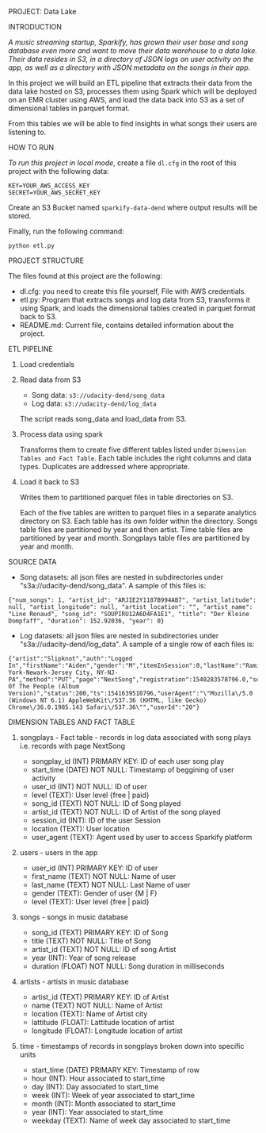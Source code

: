 PROJECT: Data Lake

INTRODUCTION

*A music streaming startup, Sparkify, has grown their user base and song database even more and want to move their data warehouse to a data lake. Their data resides in S3, in a directory of JSON logs on user activity on the app, as well as a directory with JSON metadata on the songs in their app.*

In this project we will build an ETL pipeline that extracts their data from the data lake hosted on S3, processes them using Spark which will be deployed on an EMR cluster using AWS, and load the data back into S3 as a set of dimensional tables in parquet format. 

From this tables we will be able to find insights in what songs their users are listening to.

HOW TO RUN

*To run this project in local mode*, create a file `dl.cfg` in the root of this project with the following data:

```
KEY=YOUR_AWS_ACCESS_KEY
SECRET=YOUR_AWS_SECRET_KEY
```

Create an S3 Bucket named `sparkify-data-dend` where output results will be stored.

Finally, run the following command:

`python etl.py`

PROJECT STRUCTURE

The files found at this project are the following:

- dl.cfg: you need to create this file yourself, File with AWS credentials.
- etl.py: Program that extracts songs and log data from S3, transforms it using Spark, and loads the dimensional tables created in parquet format back to S3.
- README.md: Current file, contains detailed information about the project.

ETL PIPELINE

1. Load credentials
2. Read data from S3
    - Song data: `s3://udacity-dend/song_data`
    - Log data: `s3://udacity-dend/log_data`

    The script reads song_data and load_data from S3.

3. Process data using spark

    Transforms them to create five different tables listed under `Dimension Tables and Fact Table`.
    Each table includes the right columns and data types. Duplicates are addressed where appropriate.

4. Load it back to S3

    Writes them to partitioned parquet files in table directories on S3.

    Each of the five tables are written to parquet files in a separate analytics directory on S3. Each table has its own folder within the directory. Songs table files are partitioned by year and then artist. Time table files are partitioned by year and month. Songplays table files are partitioned by year and month.

SOURCE DATA
- Song datasets: all json files are nested in subdirectories under "s3a://udacity-dend/song_data". A sample of this files is:

```
{"num_songs": 1, "artist_id": "ARJIE2Y1187B994AB7", "artist_latitude": null, "artist_longitude": null, "artist_location": "", "artist_name": "Line Renaud", "song_id": "SOUPIRU12A6D4FA1E1", "title": "Der Kleine Dompfaff", "duration": 152.92036, "year": 0}
```

- Log datasets: all json files are nested in subdirectories under "s3a://udacity-dend/log_data". A sample of a single row of each files is:

```
{"artist":"Slipknot","auth":"Logged  In","firstName":"Aiden","gender":"M","itemInSession":0,"lastName":"Ramirez","length":192.57424,"level":"paid","location":"New York-Newark-Jersey City, NY-NJ-PA","method":"PUT","page":"NextSong","registration":1540283578796.0,"sessionId":19,"song":"Opium Of The People (Album Version)","status":200,"ts":1541639510796,"userAgent":"\"Mozilla\/5.0 (Windows NT 6.1) AppleWebKit\/537.36 (KHTML, like Gecko) Chrome\/36.0.1985.143 Safari\/537.36\"","userId":"20"}
```

DIMENSION TABLES AND FACT TABLE

1. songplays - Fact table - records in log data associated with song plays i.e. records with page NextSong
    - songplay_id (INT) PRIMARY KEY: ID of each user song play 
    - start_time (DATE) NOT NULL: Timestamp of beggining of user activity
    - user_id (INT) NOT NULL: ID of user
    - level (TEXT): User level {free | paid}
    - song_id (TEXT) NOT NULL: ID of Song played
    - artist_id (TEXT) NOT NULL: ID of Artist of the song played
    - session_id (INT): ID of the user Session 
    - location (TEXT): User location 
    - user_agent (TEXT): Agent used by user to access Sparkify platform

2. users - users in the app
    - user_id (INT) PRIMARY KEY: ID of user
    - first_name (TEXT) NOT NULL: Name of user
    - last_name (TEXT) NOT NULL: Last Name of user
    - gender (TEXT): Gender of user {M | F}
    - level (TEXT): User level {free | paid}

3. songs - songs in music database
    - song_id (TEXT) PRIMARY KEY: ID of Song
    - title (TEXT) NOT NULL: Title of Song
    - artist_id (TEXT) NOT NULL: ID of song Artist
    - year (INT): Year of song release
    - duration (FLOAT) NOT NULL: Song duration in milliseconds

4. artists - artists in music database
    - artist_id (TEXT) PRIMARY KEY: ID of Artist
    - name (TEXT) NOT NULL: Name of Artist
    - location (TEXT): Name of Artist city
    - lattitude (FLOAT): Lattitude location of artist
    - longitude (FLOAT): Longitude location of artist

5. time - timestamps of records in songplays broken down into specific units
    - start_time (DATE) PRIMARY KEY: Timestamp of row
    - hour (INT): Hour associated to start_time
    - day (INT): Day associated to start_time
    - week (INT): Week of year associated to start_time
    - month (INT): Month associated to start_time 
    - year (INT): Year associated to start_time
    - weekday (TEXT): Name of week day associated to start_time


